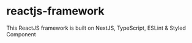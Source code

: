 # reactjs-framework
This ReactJS framework is built on NextJS, TypeScript, ESLint &amp; Styled Component
